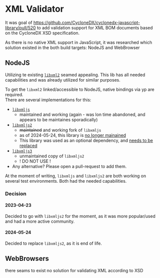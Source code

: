 # XML Validator

It was goal of https://github.com/CycloneDX/cyclonedx-javascript-library/pull/520
to add validation support for XML BOM documents based on the CycloneDX XSD specification.

As there is no native XML support in JavaScript, 
it was researched which solution existed in the both build targets: NodeJS and WebBrowser

## NodeJS

Utilizing te existing [`libxml2`](https://github.com/GNOME/libxml2) seamed appealing.
This lib has all needed capabilities and was already utilized for similar purposes.

To get the `libxml2` linked/accessible to NodeJS, native bindings via yp are required.  
There are several implementations for this: 
* [`libxmljs`](https://www.npmjs.com/package/libxmljs)
  *  maintained and working (again - was lon time abandoned, and appears to be maintaines sporadically)
* [`libxmljs2`](https://www.npmjs.com/package/libxmljs2)
  * ~~maintained~~ and working fork of `libxmljs`
  * as of 2024-05-24, this library is [no longer mainained](https://github.com/marudor/libxmljs2/commit/7ef018cfa3be3b908530e0cb4f3b6bdec6af6633)
  * This library was used as an optional dependency, and [needs to be replaced](https://github.com/CycloneDX/cyclonedx-javascript-library/issues/1079)
* [`libxmljs3`](https://www.npmjs.com/package/libxmljs3)
  * unmaintained copy of `libxmljs2`
  * ! DO NOT USE !
* Any alternative? Please open a pull-request to add them.

At the moment of writing, `libxmljs` and `libxmljs2` are both working on several test environments.
Both had the needed capabilities.

### Decision

#### 2023-04-23

Decided to go with `libxmljs2` for the moment, 
as it was more popular/used and had a more active community.

#### 2024-05-24

Decided to replace `libxmljs2`, as it is end of life.

## WebBrowsers

there seams to exist no solution for validating XML according to XSD
